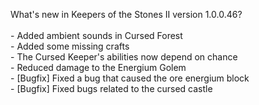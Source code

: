 What's new in Keepers of the Stones II version 1.0.0.46?<br/>
<br />- Added ambient sounds in Cursed Forest
<br />- Added some missing crafts
<br />- The Cursed Keeper's abilities now depend on chance
<br />- Reduced damage to the Energium Golem
<br />- [Bugfix] Fixed a bug that caused the ore energium block
<br />- [Bugfix] Fixed bugs related to the cursed castle
